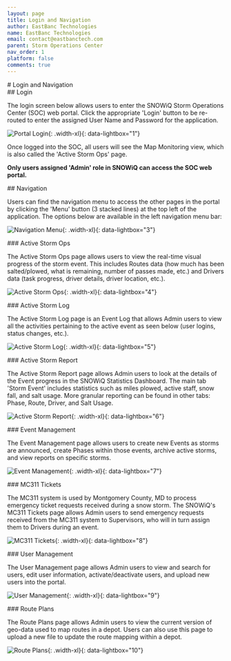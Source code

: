 ```yaml
---
layout: page
title: Login and Navigation
author: EastBanc Technologies
name: EastBanc Technologies
email: contact@eastbanctech.com
parent: Storm Operations Center
nav_order: 1
platform: false
comments: true
---
```


<section id="Login-and-Navigation" markdown="1">
# Login and Navigation

<section id="Login" markdown="1">
## Login

The login screen below allows users to enter the SNOWiQ Storm Operations Center (SOC) web portal. Click the appropriate 'Login' button to be re-routed to enter the assigned User Name and Password for the application.

![Portal Login](/images/soc/soc-login-and-navigation/portal-login.png){: .width-xl}{: data-lightbox="1"}

Once logged into the SOC, all users will see the Map Monitoring view, which is also called the 'Active Storm Ops' page.

**Only users assigned 'Admin' role in SNOWiQ can access the SOC web portal.**

</section>

<section id="Navigation" markdown="1">
## Navigation

Users can find the navigation menu to access the other pages in the portal by clicking the 'Menu' button (3 stacked lines) at the top left of the application. The options below are available in the left navigation menu bar:

![Navigation Menu](/images/soc/soc-login-and-navigation/navigation-menu.png){: .width-xl}{: data-lightbox="3"}

<section id="Active-Storm-Ops" markdown="1">
### Active Storm Ops

The Active Storm Ops page allows users to view the real-time visual progress of the storm event. This includes Routes data (how much has been salted/plowed, what is remaining, number of passes made, etc.) and Drivers data (task progress, driver details, driver location, etc.).

![Active Storm Ops](/images/soc/soc-login-and-navigation/home-page1.png){: .width-xl}{: data-lightbox="4"}
</section>

<section id="Active-Storm-Log" markdown="1">
### Active Storm Log

The Active Storm Log page is an Event Log that allows Admin users to view all the activities pertaining to the active event as seen below (user logins, status changes, etc.).

![Active Storm Log](/images/soc/soc-login-and-navigation/active-storm-log.png){: .width-xl}{: data-lightbox="5"}
</section>

<section id="Active-Storm-Report" markdown="1">
### Active Storm Report

The Active Storm Report page allows Admin users to look at the details of the Event progress in the SNOWiQ Statistics Dashboard. The main tab 'Storm Event' includes statistics such as miles plowed, active staff, snow fall, and salt usage. More granular reporting can be found in other tabs: Phase, Route, Driver, and Salt Usage.

![Active Storm Report](/images/soc/soc-login-and-navigation/active-storm-report.png){: .width-xl}{: data-lightbox="6"}
</section>

<section id="Event-Management" markdown="1">
### Event Management

The Event Management page allows users to create new Events as storms are announced, create Phases within those events, archive active storms, and view reports on specific storms.

![Event Management](/images/soc/soc-login-and-navigation/event-management.png){: .width-xl}{: data-lightbox="7"}
</section>

<section id="MC311-Tickets" markdown="1">
### MC311 Tickets

The MC311 system is used by Montgomery County, MD to process emergency ticket requests received during a snow storm. The SNOWiQ's MC311 Tickets page allows Admin users to send emergency requests received from the MC311 system to Supervisors, who will in turn assign them to Drivers during an event.

![MC311 Tickets](/images/soc/soc-login-and-navigation/mc311-tickets.png){: .width-xl}{: data-lightbox="8"}
</section>

<section id="User-Management" markdown="1">
### User Management

The User Management page allows Admin users to view and search for users, edit user information, activate/deactivate users, and upload new users into the portal.

![User Management](/images/soc/soc-login-and-navigation/user-management.png){: .width-xl}{: data-lightbox="9"}
</section>

<section id="Route-Plans" markdown="1">
### Route Plans

The Route Plans page allows Admin users to view the current version of geo-data used to map routes in a depot. Users can also use this page to upload a new file to update the route mapping within a depot.

![Route Plans](/images/soc/soc-login-and-navigation/route-plans.png){: .width-xl}{: data-lightbox="10"}
</section>
</section>
</section>

